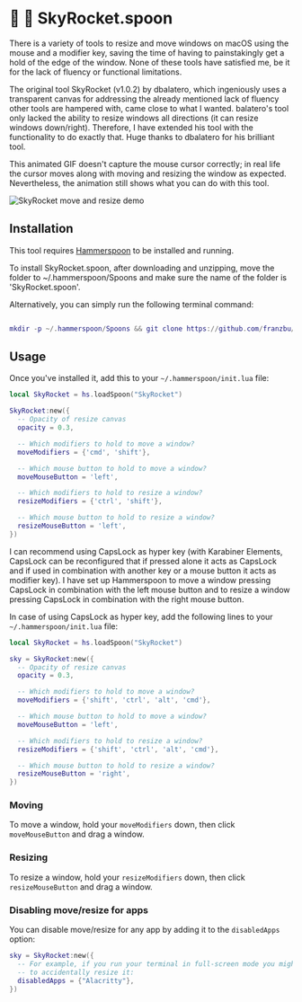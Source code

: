 # 🌄 🚀 SkyRocket.spoon

There is a variety of tools to resize and move windows on macOS using the mouse and a modifier key, saving the time of having to painstakingly get a hold of the edge of the window. None of these tools have satisfied me, be it for the lack of fluency or functional limitations. 

The original tool SkyRocket (v1.0.2) by dbalatero, which ingeniously uses a transparent canvas for addressing the already mentioned lack of fluency other tools are hampered with, came close to what I wanted. balatero's tool only lacked the ability to resize windows all directions (it can resize windows down/right). Therefore, I have extended his tool with the functionality to do exactly that. Huge thanks to dbalatero for his brilliant tool. 

This animated GIF doesn't capture the mouse cursor correctly; in real life the cursor moves along with moving and resizing the window as expected. Nevertheless, the animation still shows what you can do with this tool.

<img alt="SkyRocket move and resize demo" src="https://github.com/franzbu/SkyRocket.spoon/blob/master/doc/SkyRocket.gif" />

## Installation

This tool requires [Hammerspoon](https://www.hammerspoon.org/) to be installed and running.

To install SkyRocket.spoon, after downloading and unzipping, move the folder to ~/.hammerspoon/Spoons and make sure the name of the folder is 'SkyRocket.spoon'. 

Alternatively, you can simply run the following terminal command:

```lua

mkdir -p ~/.hammerspoon/Spoons && git clone https://github.com/franzbu/SkyRocket.spoon.git ~/.hammerspoon/Spoons/SkyRocket.spoon

```

## Usage

Once you've installed it, add this to your `~/.hammerspoon/init.lua` file:

```lua
local SkyRocket = hs.loadSpoon("SkyRocket")

SkyRocket:new({
  -- Opacity of resize canvas
  opacity = 0.3,

  -- Which modifiers to hold to move a window?
  moveModifiers = {'cmd', 'shift'},

  -- Which mouse button to hold to move a window?
  moveMouseButton = 'left',

  -- Which modifiers to hold to resize a window?
  resizeModifiers = {'ctrl', 'shift'},

  -- Which mouse button to hold to resize a window?
  resizeMouseButton = 'left',
})
```
I can recommend using CapsLock as hyper key (with Karabiner Elements, CapsLock can be reconfigured that if pressed alone it acts as CapsLock and if used in combination with another key or a mouse button it acts as modifier key). I have set up Hammerspoon to move a window pressing CapsLock in combination with the left mouse button and to resize a window pressing CapsLock in combination with the right mouse button.

In case of using CapsLock as hyper key, add the following lines to your `~/.hammerspoon/init.lua` file:

```lua
local SkyRocket = hs.loadSpoon("SkyRocket")

sky = SkyRocket:new({
  -- Opacity of resize canvas
  opacity = 0.3,

  -- Which modifiers to hold to move a window?
  moveModifiers = {'shift', 'ctrl', 'alt', 'cmd'},

  -- Which mouse button to hold to move a window?
  moveMouseButton = 'left',

  -- Which modifiers to hold to resize a window?
  resizeModifiers = {'shift', 'ctrl', 'alt', 'cmd'},

  -- Which mouse button to hold to resize a window?
  resizeMouseButton = 'right',
})
```


### Moving

To move a window, hold your `moveModifiers` down, then click `moveMouseButton` and drag a window.

### Resizing

To resize a window, hold your `resizeModifiers` down, then click `resizeMouseButton` and drag a window.

### Disabling move/resize for apps

You can disable move/resize for any app by adding it to the `disabledApps` option:

```lua
sky = SkyRocket:new({
  -- For example, if you run your terminal in full-screen mode you might not
  -- to accidentally resize it:
  disabledApps = {"Alacritty"},
})
```

